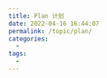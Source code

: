 ```yaml
---
title: Plan 计划
date: 2022-04-16 16:44:07
permalink: /topic/plan/
categories:
  - 
tags:
  - 
---
```

